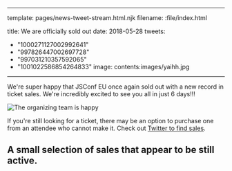 ----
template: pages/news-tweet-stream.html.njk
filename: :file/index.html

title: We are officially sold out
date: 2018-05-28
tweets:
  - "1000271127002992641"
  - "997826447002697728"
  - "997031210357592065"
  - "1001022586854264833"
image: contents:images/yaihh.jpg
----

We're super happy that JSConf EU once again sold out with a new record in ticket sales. We're incredibly excited to see you all in just 6 days!!!

![The organizing team is happy](contents:images/yaihh.jpg)

If you're still looking for a ticket, there may be an option to purchase one from an attendee who cannot make it. Check out [Twitter to find sales](https://twitter.com/search?f=tweets&vertical=default&q=jsconfeu%20sale%20OR%20selling%20OR%20verkaufen&src=typd).

## A small selection of sales that appear to be still active.
